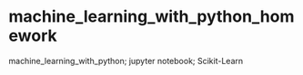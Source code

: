 # machine_learning_with_python_homework
machine_learning_with_python; jupyter notebook; Scikit-Learn
